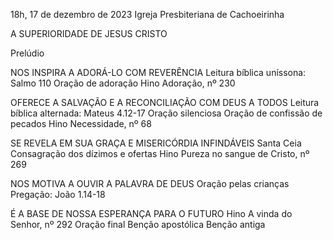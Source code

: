 18h, 17 de dezembro de 2023
Igreja Presbiteriana de Cachoeirinha

A SUPERIORIDADE DE JESUS CRISTO

Prelúdio

NOS INSPIRA A ADORÁ-LO COM REVERÊNCIA
Leitura bíblica uníssona: Salmo 110
Oração de adoração
Hino Adoração, nº 230

OFERECE A SALVAÇÃO E A RECONCILIAÇÃO COM DEUS A TODOS
Leitura bíblica alternada: Mateus 4.12-17
Oração silenciosa
Oração de confissão de pecados
Hino Necessidade, nº 68

SE REVELA EM SUA GRAÇA E MISERICÓRDIA INFINDÁVEIS
Santa Ceia
Consagração dos dízimos e ofertas
Hino Pureza no sangue de Cristo, nº 269

NOS MOTIVA A OUVIR A PALAVRA DE DEUS
Oração pelas crianças 
Pregação: João 1.14-18

É A BASE DE NOSSA ESPERANÇA PARA O FUTURO
Hino A vinda do Senhor, nº 292
Oração final
Benção apostólica 
Benção antiga